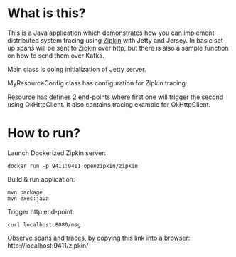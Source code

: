 # What is this?

This is a Java application which demonstrates how you can implement distributed system tracing using
[Zipkin](https://zipkin.io/) with Jetty and Jersey. In basic set-up spans will be sent to Zipkin
over http, but there is also a sample function on how to send them over Kafka.

Main class is doing initialization of Jetty server.

MyResourceConfig class has configuration for Zipkin tracing.

Resource has defines 2 end-points where first one will trigger the second using OkHttpClient. It also
contains tracing example for OkHttpClient.

# How to run?

Launch Dockerized Zipkin server:

```
docker run -p 9411:9411 openzipkin/zipkin
```

Build & run application:

```
mvn package
mvn exec:java
```

Trigger http end-point:

```
curl localhost:8080/msg
```

Observe spans and traces, by copying this link into a browser: http://localhost:9411/zipkin/
